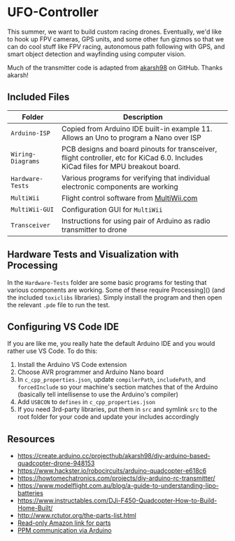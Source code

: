 # UFO-Controller

This summer, we want to build custom racing drones.
Eventually, we'd like to hook up FPV cameras, GPS units, and some other fun gizmos so that we can do cool stuff like FPV racing, autonomous path following with GPS, and smart object detection and wayfinding using computer vision.

Much of the transmitter code is adapted from [akarsh98](https://github.com/akarsh98) on GitHub. Thanks akarsh!

## Included Files

Folder | Description
---|---|
```Arduino-ISP```     | Copied from Arduino IDE built-in example 11. Allows an Uno to program a Nano over ISP
```Wiring-Diagrams``` | PCB designs and board pinouts for transceiver, flight controller, etc for KiCad 6.0. Includes KiCad files for MPU breakout board.
```Hardware-Tests```  | Various programs for verifying that individual electronic components are working
```MultiWii```        | Flight control software from [MultiWii.com](http://www.multiwii.com/)
```MultiWii-GUI```    | Configuration GUI for ```MultiWii```
```Transceiver```     | Instructions for using pair of Arduino as radio transmitter to drone

## Hardware Tests and Visualization with Processing

In the ```Hardware-Tests``` folder are some basic programs for testing that various components are working.
Some of these require Processing]() (and the included ```toxiclibs``` libraries).
Simply install the program and then open the relevant ```.pde``` file to run the test.

## Configuring VS Code IDE

If you are like me, you really hate the default Arduino IDE and you would rather use VS Code.
To do this:

1. Install the Arduino VS Code extension
2. Choose AVR programmer and Arduino Nano board
3. In ```c_cpp_properties.json```, update ```compilerPath```, ```includePath```, and ```forcedInclude``` so your machine's section matches that of the Arduino (basically tell intellisense to use the Arduino's compiler)
4. Add ```USBCON``` to ```defines``` in ```c_cpp_properties.json```
5. If you need 3rd-party libraries, put them in ```src``` and symlink ```src``` to the root folder for your code and update your includes accordingly

## Resources

- https://create.arduino.cc/projecthub/akarsh98/diy-arduino-based-quadcopter-drone-948153
- https://www.hackster.io/robocircuits/arduino-quadcopter-e618c6
- https://howtomechatronics.com/projects/diy-arduino-rc-transmitter/
- https://www.modelflight.com.au/blog/a-guide-to-understanding-lipo-batteries
- https://www.instructables.com/DJi-F450-Quadcopter-How-to-Build-Home-Built/
- http://www.rctutor.org/the-parts-list.html
- [Read-only Amazon link for parts](https://www.amazon.com/hz/wishlist/ls/1BKLT1DHMK0VX?ref_=wl_share)
- [PPM communication via Arduino](https://quadmeup.com/generate-ppm-signal-with-arduino/)

